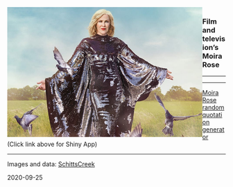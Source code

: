 
<img align="left" height = "300" width = "450" src="www/moiracrows.png">

### Film and television’s Moira Rose

-----

-----

[Moira Rose random quotation
generator](https://kaizadp.shinyapps.io/moirarose/)  
(Click link above for Shiny App)

-----

Images and data: [SchittsCreek](https://twitter.com/SchittsCreek)

2020-09-25
